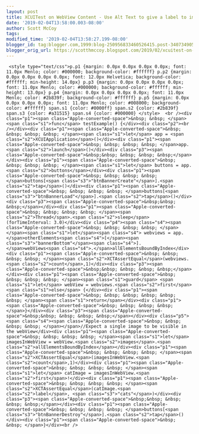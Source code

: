 ```yaml
---
layout: post
title: XCUITest on WebView Content - Use Alt Text to give a label to images
date: '2019-02-04T13:58:00.003-08:00'
author: Scott McCoy
tags: 
modified_time: '2019-02-04T13:58:27.199-08:00'
blogger_id: tag:blogger.com,1999:blog-250956833460526415.post-3407349053955455913
blogger_orig_url: https://scotthmccoy.blogspot.com/2019/02/xcuitest-on-webview-content-use-alt.html
---
```


     <style type="text/css">p.p1 {margin: 0.0px 0.0px 0.0px 0.0px; font: 11.0px Menlo; color: #000000; background-color: #ffffff} p.p2 {margin: 0.0px 0.0px 0.0px 0.0px; font: 12.0px Helvetica; background-color: #ffffff; min-height: 14.0px} p.p3 {margin: 0.0px 0.0px 0.0px 0.0px; font: 11.0px Menlo; color: #000000; background-color: #ffffff; min-height: 13.0px} p.p4 {margin: 0.0px 0.0px 0.0px 0.0px; font: 11.0px Menlo; color: #2b839f; background-color: #ffffff} p.p5 {margin: 0.0px 0.0px 0.0px 0.0px; font: 11.0px Menlo; color: #008000; background-color: #ffffff} span.s1 {color: #0000ff} span.s2 {color: #2b839f} span.s3 {color: #a31515} span.s4 {color: #000000} </style>  <br /><div class="p1"><span class="Apple-converted-space">&nbsp; &nbsp; </span><span class="s1">func</span> testExample() {</div><div class="p2"><br /></div><div class="p1"><span class="Apple-converted-space">&nbsp; &nbsp; &nbsp; &nbsp; </span><span class="s1">let</span> app = <span class="s2">XCUIApplication</span>()</div><div class="p1"><span class="Apple-converted-space">&nbsp; &nbsp; &nbsp; &nbsp; </span>app.<span class="s2">launch</span>()</div><div class="p3"><span class="Apple-converted-space">&nbsp;&nbsp; &nbsp; &nbsp; &nbsp;</span></div><div class="p1"><span class="Apple-converted-space">&nbsp; &nbsp; &nbsp; &nbsp; </span><span class="s1">let</span> buttons = app.<span class="s2">buttons</span></div><div class="p1"><span class="Apple-converted-space">&nbsp; &nbsp; &nbsp; &nbsp; </span>buttons[<span class="s3">"btnBannerCreate"</span>].<span class="s2">tap</span>()</div><div class="p1"><span class="Apple-converted-space">&nbsp; &nbsp; &nbsp; &nbsp; </span>buttons[<span class="s3">"btnBannerLoad"</span>].<span class="s2">tap</span>()</div><div class="p3"><span class="Apple-converted-space">&nbsp;&nbsp; &nbsp;</span></div><div class="p1"><span class="Apple-converted-space">&nbsp; &nbsp; &nbsp; &nbsp; </span><span class="s2">Thread</span>.<span class="s2">sleep</span>(forTimeInterval: 3.0)</div><div class="p4"><span class="s4"><span class="Apple-converted-space">&nbsp; &nbsp; &nbsp; &nbsp; </span></span><span class="s1">let</span><span class="s4"> webviews = app.</span>otherElements<span class="s4">[</span><span class="s3">"bannerBottom"</span><span class="s4">].</span>webViews<span class="s4">.</span>allElementsBoundByIndex</div><div class="p1"><span class="Apple-converted-space">&nbsp; &nbsp; &nbsp; &nbsp; </span><span class="s2">XCTAssertEqual</span>(webviews.<span class="s2">count</span>,1)</div><div class="p3"><span class="Apple-converted-space">&nbsp;&nbsp; &nbsp; &nbsp; &nbsp;</span></div><div class="p1"><span class="Apple-converted-space">&nbsp; &nbsp; &nbsp; &nbsp; </span><span class="s1">guard</span> <span class="s1">let</span> webView = webviews.<span class="s2">first</span> <span class="s1">else</span> {</div><div class="p1"><span class="Apple-converted-space">&nbsp; &nbsp; &nbsp; &nbsp; &nbsp; &nbsp; </span><span class="s1">return</span></div><div class="p1"><span class="Apple-converted-space">&nbsp; &nbsp; &nbsp; &nbsp; </span>}</div><div class="p3"><span class="Apple-converted-space">&nbsp;&nbsp; &nbsp; &nbsp; &nbsp;</span></div><div class="p5"><span class="s4"><span class="Apple-converted-space">&nbsp; &nbsp; &nbsp; &nbsp; </span></span>//Expect a single image to be visible in the webView</div><div class="p1"><span class="Apple-converted-space">&nbsp; &nbsp; &nbsp; &nbsp; </span><span class="s1">let</span> imagesInWebView = webView.<span class="s2">images</span>.<span class="s2">allElementsBoundByIndex</span></div><div class="p1"><span class="Apple-converted-space">&nbsp; &nbsp; &nbsp; &nbsp; </span><span class="s2">XCTAssertEqual</span>(imagesInWebView.<span class="s2">count</span>,1)</div><div class="p1"><span class="Apple-converted-space">&nbsp; &nbsp; &nbsp; &nbsp; </span><span class="s1">let</span> catImage = imagesInWebView.<span class="s2">first</span>!</div><div class="p1"><span class="Apple-converted-space">&nbsp; &nbsp; &nbsp; &nbsp; </span><span class="s2">XCTAssertEqual</span>(catImage.<span class="s2">label</span>, <span class="s3">"cats"</span>)</div><div class="p3"><span class="Apple-converted-space">&nbsp;&nbsp; &nbsp; &nbsp; &nbsp;</span></div><div class="p1"><span class="Apple-converted-space">&nbsp; &nbsp; &nbsp; &nbsp; </span>buttons[<span class="s3">"btnBannerDestroy"</span>].<span class="s2">tap</span>()</div><div class="p1"><span class="Apple-converted-space">&nbsp; &nbsp; </span>}</div><br />